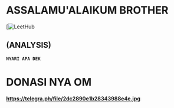 # ASSALAMU'ALAIKUM BROTHER
[![LeetHub](https://github.com/xlord27/xlord27/blob/main/20230423_200237.png)

## (ANALYSIS)

<p align="center">

<b><pre><code>NYARI APA DEK</code></pre>

# DONASI NYA OM
https://telegra.ph/file/2dc2890e1b28343988e4e.jpg
